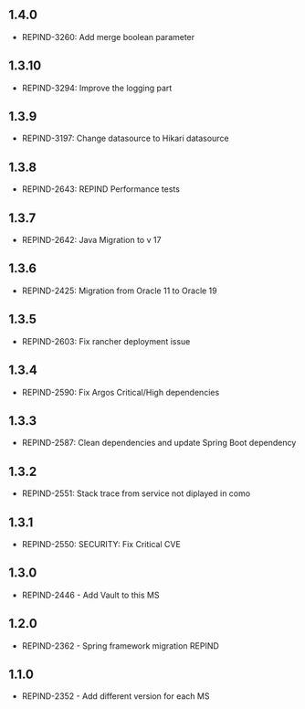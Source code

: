 ## 1.4.0
- REPIND-3260: Add merge boolean parameter

## 1.3.10
- REPIND-3294: Improve the logging part

## 1.3.9
- REPIND-3197: Change datasource to Hikari datasource

## 1.3.8
- REPIND-2643: REPIND Performance tests

## 1.3.7
- REPIND-2642: Java Migration to v 17

## 1.3.6
- REPIND-2425: Migration from Oracle 11 to Oracle 19

## 1.3.5
- REPIND-2603: Fix rancher deployment issue

## 1.3.4
- REPIND-2590: Fix Argos Critical/High dependencies

## 1.3.3
- REPIND-2587: Clean dependencies and update Spring Boot dependency

## 1.3.2
- REPIND-2551: Stack trace from service not diplayed in como

## 1.3.1
- REPIND-2550: SECURITY: Fix Critical CVE

## 1.3.0
- REPIND-2446 - Add Vault to this MS

## 1.2.0
- REPIND-2362 - Spring framework migration REPIND

## 1.1.0
 - REPIND-2352 - Add different version for each MS
